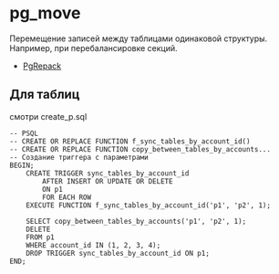 # pg_move

Перемещение записей между таблицами одинаковой структуры.  
Например, при перебалансировке секций.

- [PgRepack](https://github.com/reorg/pg_repack/blob/master/lib/pg_repack.sql.in)

## Для таблиц

смотри create_p.sql

```postgresql
-- PSQL
-- CREATE OR REPLACE FUNCTION f_sync_tables_by_account_id()
-- CREATE OR REPLACE FUNCTION copy_between_tables_by_accounts...
-- Создание триггера с параметрами
BEGIN;
    CREATE TRIGGER sync_tables_by_account_id
        AFTER INSERT OR UPDATE OR DELETE
        ON p1
        FOR EACH ROW
    EXECUTE FUNCTION f_sync_tables_by_account_id('p1', 'p2', 1);
    
    SELECT copy_between_tables_by_accounts('p1', 'p2', 1);
    DELETE
    FROM p1
    WHERE account_id IN (1, 2, 3, 4);
    DROP TRIGGER sync_tables_by_account_id ON p1;
END;
```
